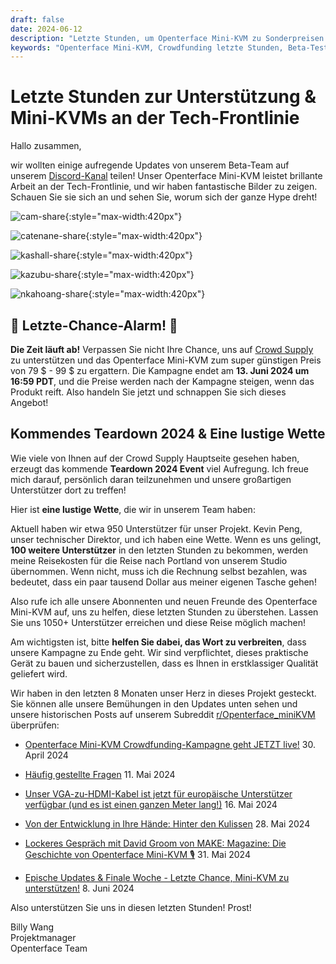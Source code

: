 ```yaml
---
draft: false
date: 2024-06-12
description: "Letzte Stunden, um Openterface Mini-KVM zu Sonderpreisen zu unterstützen! Sehen Sie echte Nutzung von unseren Beta-Testern, kommende Teardown 2024 Event-Pläne und unsere Reise zu 1050+ Unterstützern. Kampagne endet am 13. Juni um 16:59 PDT - verpassen Sie es nicht!"
keywords: "Openterface Mini-KVM, Crowdfunding letzte Stunden, Beta-Test-Ergebnisse, Teardown 2024, Tech-Frontlinie, Sonderpreise, KVM-Gerät, Hardware-Entwicklung, Beta-Team-Feedback, Crowd Supply Kampagne, letzte Chance, Early-Adopter-Preise, Tech-Gadget, Open-Hardware"
---
```


# Letzte Stunden zur Unterstützung & Mini-KVMs an der Tech-Frontlinie

Hallo zusammen,

wir wollten einige aufregende Updates von unserem Beta-Team auf unserem [Discord-Kanal](/discord) teilen! Unser Openterface Mini-KVM leistet brillante Arbeit an der Tech-Frontlinie, und wir haben fantastische Bilder zu zeigen. Schauen Sie sie sich an und sehen Sie, worum sich der ganze Hype dreht!

![cam-share](https://www.crowdsupply.com/img/bed9/41ac90fd-1074-49e0-a081-f9798610bed9/cam-share_jpg_md-xl.jpg){:style="max-width:420px"}

![catenane-share](https://www.crowdsupply.com/img/b9ed/4144b488-9442-44e2-9bad-f07daa56b9ed/catenane-share_jpg_gallery-lg.jpg){:style="max-width:420px"}

![kashall-share](https://www.crowdsupply.com/img/17f2/d5f31dbb-f51e-4813-ab79-29194ea717f2/kashall-share_jpg_gallery-lg.jpg){:style="max-width:420px"}

![kazubu-share](https://www.crowdsupply.com/img/23e5/6aadfd66-756d-4f42-944d-dc2e95dd23e5/kazubu-share_jpg_gallery-lg.jpg){:style="max-width:420px"}

![nkahoang-share](https://www.crowdsupply.com/img/50bc/6318ed70-11f6-4640-b73b-f435267950bc/nkahoang-share_jpg_gallery-lg.jpg){:style="max-width:420px"}

## 🚨 Letzte-Chance-Alarm! 🚨

**Die Zeit läuft ab!** Verpassen Sie nicht Ihre Chance, uns auf [Crowd Supply](https://www.crowdsupply.com/techxartisan/openterface-mini-kvm) zu unterstützen und das Openterface Mini-KVM zum super günstigen Preis von 79 $ - 99 $ zu ergattern. Die Kampagne endet am **13. Juni 2024 um 16:59 PDT**, und die Preise werden nach der Kampagne steigen, wenn das Produkt reift. Also handeln Sie jetzt und schnappen Sie sich dieses Angebot!

## Kommendes Teardown 2024 & Eine lustige Wette

Wie viele von Ihnen auf der Crowd Supply Hauptseite gesehen haben, erzeugt das kommende **Teardown 2024 Event** viel Aufregung. Ich freue mich darauf, persönlich daran teilzunehmen und unsere großartigen Unterstützer dort zu treffen!

Hier ist **eine lustige Wette**, die wir in unserem Team haben:

Aktuell haben wir etwa 950 Unterstützer für unser Projekt. Kevin Peng, unser technischer Direktor, und ich haben eine Wette. Wenn es uns gelingt, **100 weitere Unterstützer** in den letzten Stunden zu bekommen, werden meine Reisekosten für die Reise nach Portland von unserem Studio übernommen. Wenn nicht, muss ich die Rechnung selbst bezahlen, was bedeutet, dass ein paar tausend Dollar aus meiner eigenen Tasche gehen!

Also rufe ich alle unsere Abonnenten und neuen Freunde des Openterface Mini-KVM auf, uns zu helfen, diese letzten Stunden zu überstehen. Lassen Sie uns 1050+ Unterstützer erreichen und diese Reise möglich machen!

Am wichtigsten ist, bitte **helfen Sie dabei, das Wort zu verbreiten**, dass unsere Kampagne zu Ende geht. Wir sind verpflichtet, dieses praktische Gerät zu bauen und sicherzustellen, dass es Ihnen in erstklassiger Qualität geliefert wird.

Wir haben in den letzten 8 Monaten unser Herz in dieses Projekt gesteckt. Sie können alle unsere Bemühungen in den Updates unten sehen und unsere historischen Posts auf unserem Subreddit [r/Openterface_miniKVM](/reddit) überprüfen:

- [Openterface Mini-KVM Crowdfunding-Kampagne geht JETZT live!](https://www.crowdsupply.com/techxartisan/openterface-mini-kvm/updates/openterface-mini-kvm-crowdfunding-campaign-goes-live-now) 30. April 2024

- [Häufig gestellte Fragen](https://www.crowdsupply.com/techxartisan/openterface-mini-kvm/updates/frequently-asked-questions) 11. Mai 2024

- [Unser VGA-zu-HDMI-Kabel ist jetzt für europäische Unterstützer verfügbar (und es ist einen ganzen Meter lang!)](https://www.crowdsupply.com/techxartisan/openterface-mini-kvm/updates/our-vga-to-hdmi-cable-is-now-available-to-european-backers-and-its-a-full-meter-long) 16. Mai 2024

- [Von der Entwicklung in Ihre Hände: Hinter den Kulissen](https://www.crowdsupply.com/techxartisan/openterface-mini-kvm/updates/from-development-to-your-hands-behind-the-scenes) 28. Mai 2024

- [Lockeres Gespräch mit David Groom von MAKE: Magazine: Die Geschichte von Openterface Mini-KVM 🎙️](https://www.crowdsupply.com/techxartisan/openterface-mini-kvm/updates/casual-chat-with-david-groom-from-make-magazine-the-story-of-openterface-mini-kvm) 31. Mai 2024

- [Epische Updates & Finale Woche - Letzte Chance, Mini-KVM zu unterstützen!](https://www.crowdsupply.com/techxartisan/openterface-mini-kvm/updates/epic-updates-and-final-week-last-chance-to-back-mini-kvm) 8. Juni 2024

Also unterstützen Sie uns in diesen letzten Stunden! Prost!

Billy Wang  
Projektmanager  
Openterface Team
